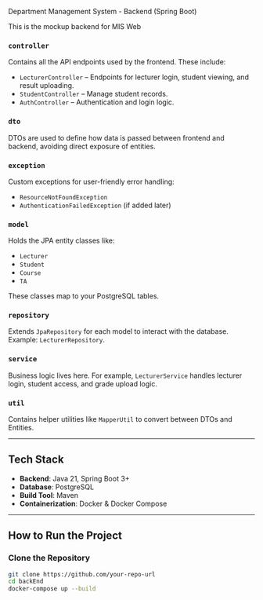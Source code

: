 Department Management System - Backend (Spring Boot)

This is the mockup backend for MIS Web 



### `controller`
Contains all the API endpoints used by the frontend. These include:

- `LecturerController` – Endpoints for lecturer login, student viewing, and result uploading.
- `StudentController` – Manage student records.
- `AuthController` – Authentication and login logic.

### `dto`
DTOs are used to define how data is passed between frontend and backend, avoiding direct exposure of entities.

### `exception`
Custom exceptions for user-friendly error handling:
- `ResourceNotFoundException`
- `AuthenticationFailedException` (if added later)

### `model`
Holds the JPA entity classes like:
- `Lecturer`
- `Student`
- `Course`
- `TA`

These classes map to your PostgreSQL tables.

### `repository`
Extends `JpaRepository` for each model to interact with the database. Example: `LecturerRepository`.

### `service`
Business logic lives here. For example, `LecturerService` handles lecturer login, student access, and grade upload logic.

### `util`
Contains helper utilities like `MapperUtil` to convert between DTOs and Entities.

---

##  Tech Stack

- **Backend**: Java 21, Spring Boot 3+
- **Database**: PostgreSQL
- **Build Tool**: Maven
- **Containerization**: Docker & Docker Compose

---

##  How to Run the Project

###  Clone the Repository
```bash
git clone https://github.com/your-repo-url
cd backEnd
docker-compose up --build

